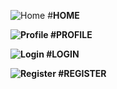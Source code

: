 ![Home](https://github.com/atsszc/react-social-media/assets/116086493/c31d7bb0-dbe8-407e-bc78-a1cbb2123887)
#<b>HOME<b/>

![Profile](https://github.com/atsszc/react-social-media/assets/116086493/f24673c8-ebec-4e41-be8b-bcef8cacda28)
#<b>PROFILE<b/>

![Login](https://github.com/atsszc/react-social-media/assets/116086493/efd481fa-d463-4abf-9283-fe5e9f0f7c1d)
#<b>LOGIN<b/>

![Register](https://github.com/atsszc/react-social-media/assets/116086493/db3311bd-f0c5-4d2d-969f-3fa99bd5e6d0)
#<b>REGISTER<b/>
